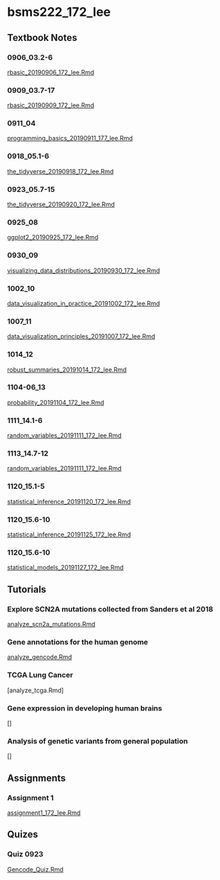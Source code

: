 # bsms222_172_lee

## Textbook Notes

### 0906_03.2-6
[rbasic_20190906_172_lee.Rmd](https://htmlpreview.github.io/?https://github.com/lgh2624/bsms222_172_lee/blob/master/assignment/0906_03.2-6/rbasic_20190906_172_lee_nd.html)

### 0909_03.7-17
[rbasic_20190909_172_lee.Rmd](https://htmlpreview.github.io/?https://github.com/lgh2624/bsms222_172_lee/blob/master/assignment/0909_03.7-17/rbasic_20190909_172_lee.nb.html)

### 0911_04
[programming_basics_20190911_177_lee.Rmd](https://htmlpreview.github.io/?https://github.com/lgh2624/bsms222_172_lee/blob/master/assignment/0911_04/programming_basics_20190911_172_lee.nb.html)

### 0918_05.1-6
[the_tidyverse_20190918_172_lee.Rmd](https://htmlpreview.github.io/?https://github.com/lgh2624/bsms222_172_lee/blob/master/assignment/0918_05.1-6/the_tidyverse_20190918_172_lee.nb.html)

### 0923_05.7-15
[the_tidyverse_20190920_172_lee.Rmd](https://htmlpreview.github.io/?https://github.com/lgh2624/bsms222_172_lee/blob/master/assignment/0923_05.7-15/the_tidyverse_20190923_172_lee.nb.html)

### 0925_08
[ggplot2_20190925_172_lee.Rmd](https://htmlpreview.github.io/?https://github.com/lgh2624/bsms222_172_lee/blob/master/assignment/0925_08/ggplot2_20190925_172_lee.nb.html)

### 0930_09
[visualizing_data_distributions_20190930_172_lee.Rmd](https://htmlpreview.github.io/?https://github.com/lgh2624/bsms222_172_lee/blob/master/assignment/0930_09/visualizing_data_distributions_20190930_172_lee.nb.html)

### 1002_10
[data_visualization_in_practice_20191002_172_lee.Rmd](https://htmlpreview.github.io/?https://github.com/lgh2624/bsms222_172_lee/blob/master/assignment/1002_10/data_visualization_in_practice_20191002_172_lee.nb.html)

### 1007_11
[data_visualization_principles_20191007_172_lee.Rmd](https://htmlpreview.github.io/?https://github.com/lgh2624/bsms222_172_lee/blob/master/assignment/1007_11/data_visualization_principles_20191007_172_lee.nb.html)

### 1014_12
[robust_summaries_20191014_172_lee.Rmd](https://htmlpreview.github.io/?https://github.com/lgh2624/bsms222_172_lee/blob/master/assignment/1014_12/robust_summaries_20191014_172_lee.nb.html)

### 1104-06_13
[probability_20191104_172_lee.Rmd](https://htmlpreview.github.io/?https://github.com/lgh2624/bsms222_172_lee/blob/master/assignment/1104-06_13/probability_20191104_172_lee.nb.html)

### 1111_14.1-6
[random_variables_20191111_172_lee.Rmd](https://htmlpreview.github.io/?https://github.com/lgh2624/bsms222_172_lee/blob/master/assignment/1111_14.1-6/random_variables_20191111_172_lee.nb.html)

### 1113_14.7-12
[random_variables_20191111_172_lee.Rmd](https://htmlpreview.github.io/?https://github.com/lgh2624/bsms222_172_lee/blob/master/assignment/1113_14.7-12/random_variables_20191113_172_lee.nb.html)

### 1120_15.1-5
[statistical_inference_20191120_172_lee.Rmd](https://htmlpreview.github.io/?https://github.com/lgh2624/bsms222_172_lee/blob/master/assignment/1120_15.1-5/statistical_inference_20191120_172_lee.nb.html)

### 1120_15.6-10
[statistical_inference_20191125_172_lee.Rmd](https://htmlpreview.github.io/?https://github.com/lgh2624/bsms222_172_lee/blob/master/assignment/1125_15.6-10/statistical_inference_20191125_172_lee.nb.html)

### 1120_15.6-10
[statistical_models_20191127_172_lee.Rmd](https://htmlpreview.github.io/?https://github.com/lgh2624/bsms222_172_lee/blob/master/assignment/1127_16.1-3/statistical_models_20191125_172_lee.nb.html)

## Tutorials

### Explore SCN2A mutations collected from Sanders et al 2018
[analyze_scn2a_mutations.Rmd](https://htmlpreview.github.io/?https://github.com/lgh2624/bsms222_172_lee/blob/master/lecture_material/01_analyze_scn2a_mutations/analyze_scn2a_mutations_02.nb.html)

### Gene annotations for the human genome
[analyze_gencode.Rmd](https://htmlpreview.github.io/?https://github.com/lgh2624/bsms222_172_lee/blob/master/lecture_material/02_analyze_gencode/analyze_gencode_01.nb.html)

### TCGA Lung Cancer
[analyze_tcga.Rmd]

### Gene expression in developing human brains
[]

### Analysis of genetic variants from general population
[]

## Assignments

### Assignment 1
[assignment1_172_lee.Rmd](https://htmlpreview.github.io/?https://github.com/lgh2624/bsms222_172_lee/blob/master/assignment/assignment01/assignment1_172_lee.nb.html)

## Quizes

### Quiz 0923
[Gencode_Quiz.Rmd](https://htmlpreview.github.io/?https://github.com/lgh2624/bsms222_172_lee/blob/master/assignment/quiz_0923/Gencode_Quiz.nb.html)